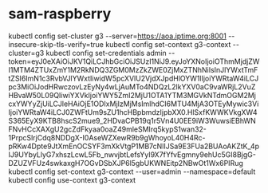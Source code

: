 # sam-raspberry



kubectl config set-cluster g3 --server=https://aoa.iptime.org:8001 --insecure-skip-tls-verify=true
kubectl config set-context g3-context --cluster=g3
kubectl config set-credentials admin --token=eyJ0eXAiOiJKV1QiLCJhbGciOiJSUzI1NiJ9.eyJoYXNoIjoiOThmMjdjZWI1MTM4ZTUxZmY1M2RkNDQ3ZGM0MzZkZWE0ZjMxZTNhNiIsInJlYWxtTmFtZSI6ImN1c3RvbVJlYWxtIiwidW5pcXVlU2VjdXJpdHlOYW1lIjoiYWRtaW4iLCJpc3MiOiJodHRwczovLzEyNy4wLjAuMTo4NDQzL2lkYXV0aC9vaWRjL2VuZHBvaW50L09QIiwiYXVkIjoiYWY5ZmI2MjU1OTA1YTM3MGVkNTdmOGM2MjcxYWYyZjUiLCJleHAiOjE1ODIxMjIzMjMsImlhdCI6MTU4MjA3OTEyMywic3ViIjoiYWRtaW4iLCJ0ZWFtUm9sZU1hcHBpbmdzIjpbXX0.HlSxfKWWKVkgXW4S365EyX9KTB8hscS2mue9_2HDvaCPB19q1r5Vn4U0EE9iW3WuwsiEBhWNFNvHCcXAXgU2gcZdFkyaa0oaZ49mleSMIrq5kypS1wan32-1PrpcSlrjCdq8NDDgX-I0AseWZXewR9b9gWhoyoL40H4Rc-pRKw4Dpte9JtXmEnOCSYF3mXkVtgP1MB7cNlIJSa9E3FUa2BUAoAKZtK_4pIJ9UYbyLlyG7xhszLcwL5Fb_nwvjbtLefsYyI9X7fYfvEgmny9ehUc5GI8BjgG-DZUZVFUz4swkaxgH7OGvDSbXJP6l5gbUKWNEitp2NBwOt1Wx6PIRug
kubectl config set-context g3-context --user=admin --namespace=default
kubectl config use-context g3-context